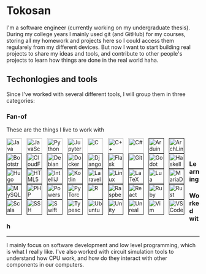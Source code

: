 # Tokosan

I'm a software engineer (currently working on my undergraduate thesis). During my college years I mainly used git (and GitHub) for my courses, storing all my homework and projects here so I could access them regularely from my different devices. But now I want to start building real projects to share my ideas and tools, and contribute to other people's projects to learn how things are done in the real world haha.

## Techonlogies and tools

Since I've worked with several different tools, I will group them in three categories:

### Fan-of

These are the things I live to work with

<link rel="stylesheet" type='text/css' href="https://cdn.jsdelivr.net/gh/devicons/devicon@latest/devicon.min.css" />

[<img alt="Java" align="left" width="40px" style="padding-right:10px" src="https://cdn.jsdelivr.net/gh/devicons/devicon@latest/icons/java/java-original.svg" />](https://www.java.com/)
[<img alt="JavaScript" align="left" width="40px" style="padding-right:10px" src="https://cdn.jsdelivr.net/gh/devicons/devicon@latest/icons/javascript/javascript-original.svg" />](https://developer.mozilla.org/en-US/docs/Web/JavaScript)
[<img alt="Python" align="left" width="40px" style="padding-right:10px" src="https://cdn.jsdelivr.net/gh/devicons/devicon@latest/icons/python/python-original.svg" />](https://www.python.org/)
[<img alt="Jupyter" align="left" width="40px" style="padding-right:10px" src="https://cdn.jsdelivr.net/gh/devicons/devicon@latest/icons/jupyter/jupyter-original.svg" />](https://jupyter.org/)
[<img alt="C" align="left" width="40px" style="padding-right:10px" src="https://cdn.jsdelivr.net/gh/devicons/devicon@latest/icons/c/c-original.svg" />](https://www.learn-c.org/)
[<img alt="C++" align="left" width="40px" style="padding-right:10px" src="https://cdn.jsdelivr.net/gh/devicons/devicon@latest/icons/cplusplus/cplusplus-original.svg" />](https://cplusplus.com/)
[<img alt="C#" align="left" width="40px" style="padding-right:10px" src="https://cdn.jsdelivr.net/gh/devicons/devicon@latest/icons/csharp/csharp-original.svg" />](https://dotnet.microsoft.com/en-us/languages/csharp)
[<img alt="Arduino" align="left" width="40px" style="padding-right:10px" src="https://cdn.jsdelivr.net/gh/devicons/devicon@latest/icons/arduino/arduino-original.svg" />]()
[<img alt="ArchLinux" align="left" width="40px" style="padding-right:10px" src="https://cdn.jsdelivr.net/gh/devicons/devicon@latest/icons/archlinux/archlinux-original.svg" />]()
[<img alt="Bootstrap" align="left" width="40px" style="padding-right:10px" src="https://cdn.jsdelivr.net/gh/devicons/devicon@latest/icons/bootstrap/bootstrap-original.svg" />]()
[<img alt="CloudFlare" align="left" width="40px" style="padding-right:10px" src="https://cdn.jsdelivr.net/gh/devicons/devicon@latest/icons/cloudflare/cloudflare-original.svg" />]()
[<img alt="Debian" align="left" width="40px" style="padding-right:10px" src="https://cdn.jsdelivr.net/gh/devicons/devicon@latest/icons/debian/debian-original.svg" />]()
[<img alt="Docker" align="left" width="40px" style="padding-right:10px" src="https://cdn.jsdelivr.net/gh/devicons/devicon@latest/icons/docker/docker-original.svg" />]()
[<img alt="Django" align="left" width="40px" style="padding-right:10px" src="https://cdn.jsdelivr.net/gh/devicons/devicon@latest/icons/django/django-plain.svg" />]()
[<img alt="Flask" align="left" width="40px" style="padding-right:10px" src="https://cdn.jsdelivr.net/gh/devicons/devicon@latest/icons/flask/flask-original.svg" />]()
[<img alt="Git" align="left" width="40px" style="padding-right:10px" src="https://cdn.jsdelivr.net/gh/devicons/devicon@latest/icons/git/git-original.svg" />]()
[<img alt="Godot" align="left" width="40px" style="padding-right:10px" src="https://cdn.jsdelivr.net/gh/devicons/devicon@latest/icons/godot/godot-original.svg" />]()
[<img alt="Haskell" align="left" width="40px" style="padding-right:10px" src="https://cdn.jsdelivr.net/gh/devicons/devicon@latest/icons/haskell/haskell-original.svg" />]()
[<img alt="Hugo" align="left" width="40px" style="padding-right:10px" src="https://cdn.jsdelivr.net/gh/devicons/devicon@latest/icons/hugo/hugo-original.svg" />]()
[<img alt="HTML5" align="left" width="40px" style="padding-right:10px" src="https://cdn.jsdelivr.net/gh/devicons/devicon@latest/icons/html5/html5-original.svg" />]()
[<img alt="IntelliJ" align="left" width="40px" style="padding-right:10px" src="https://cdn.jsdelivr.net/gh/devicons/devicon@latest/icons/intellij/intellij-original.svg" />]()
[<img alt="Kotlin" align="left" width="40px" style="padding-right:10px" src="https://cdn.jsdelivr.net/gh/devicons/devicon@latest/icons/kotlin/kotlin-original.svg" />]()
[<img alt="Laravel" align="left" width="40px" style="padding-right:10px" src="https://cdn.jsdelivr.net/gh/devicons/devicon@latest/icons/laravel/laravel-original.svg" />]()
[<img alt="Linux" align="left" width="40px" style="padding-right:10px" src="https://cdn.jsdelivr.net/gh/devicons/devicon@latest/icons/linux/linux-original.svg" />]()
[<img alt="LaTeX" align="left" width="40px" style="padding-right:10px" src="https://cdn.jsdelivr.net/gh/devicons/devicon@latest/icons/latex/latex-original.svg" />]()
[<img alt="Lua" align="left" width="40px" style="padding-right:10px" src="https://cdn.jsdelivr.net/gh/devicons/devicon@latest/icons/lua/lua-original.svg" />]()
[<img alt="MariaDB" align="left" width="40px" style="padding-right:10px" src="https://cdn.jsdelivr.net/gh/devicons/devicon@latest/icons/mariadb/mariadb-original.svg" />]()
[<img alt="MySQL" align="left" width="40px" style="padding-right:10px" src="https://cdn.jsdelivr.net/gh/devicons/devicon@latest/icons/mysql/mysql-original.svg" />]()
[<img alt="PHP" align="left" width="40px" style="padding-right:10px" src="https://cdn.jsdelivr.net/gh/devicons/devicon@latest/icons/php/php-original.svg" />]()
[<img alt="Powershell" align="left" width="40px" style="padding-right:10px" src="https://cdn.jsdelivr.net/gh/devicons/devicon@latest/icons/powershell/powershell-original.svg" />]()
[<img alt="PyTorch" align="left" width="40px" style="padding-right:10px" src="https://cdn.jsdelivr.net/gh/devicons/devicon@latest/icons/pytorch/pytorch-original.svg" />]()
[<img alt="R" align="left" width="40px" style="padding-right:10px" src="https://cdn.jsdelivr.net/gh/devicons/devicon@latest/icons/r/r-original.svg" />]()
[<img alt="Raspberry Pi" align="left" width="40px" style="padding-right:10px" src="https://cdn.jsdelivr.net/gh/devicons/devicon@latest/icons/raspberrypi/raspberrypi-original.svg" />]()
[<img alt="React" align="left" width="40px" style="padding-right:10px" src="https://cdn.jsdelivr.net/gh/devicons/devicon@latest/icons/react/react-original.svg" />]()
[<img alt="Ruby" align="left" width="40px" style="padding-right:10px" src="https://cdn.jsdelivr.net/gh/devicons/devicon@latest/icons/ruby/ruby-original.svg" />]()
[<img alt="Rust" align="left" width="40px" style="padding-right:10px" src="https://cdn.jsdelivr.net/gh/devicons/devicon@latest/icons/rust/rust-original.svg" />]()
[<img alt="Scala" align="left" width="40px" style="padding-right:10px" src="https://cdn.jsdelivr.net/gh/devicons/devicon@latest/icons/scala/scala-original.svg" />]()
[<img alt="SSH" align="left" width="40px" style="padding-right:10px" src="https://cdn.jsdelivr.net/gh/devicons/devicon@latest/icons/ssh/ssh-original-wordmark.svg" />]()
[<img alt="Swift" align="left" width="40px" style="padding-right:10px" src="https://cdn.jsdelivr.net/gh/devicons/devicon@latest/icons/swift/swift-original.svg" />]()
[<img alt="Typescript" align="left" width="40px" style="padding-right:10px" src="https://cdn.jsdelivr.net/gh/devicons/devicon@latest/icons/typescript/typescript-original.svg" />]()
[<img alt="Ubuntu" align="left" width="40px" style="padding-right:10px" src="https://cdn.jsdelivr.net/gh/devicons/devicon@latest/icons/ubuntu/ubuntu-original.svg" />]()
[<img alt="Unity" align="left" width="40px" style="padding-right:10px" src="https://cdn.jsdelivr.net/gh/devicons/devicon@latest/icons/unity/unity-original.svg" />]()
[<img alt="Unreal" align="left" width="40px" style="padding-right:10px" src="https://cdn.jsdelivr.net/gh/devicons/devicon@latest/icons/unrealengine/unrealengine-original.svg" />]()
[<img alt="Vim" align="left" width="40px" style="padding-right:10px" src="https://cdn.jsdelivr.net/gh/devicons/devicon@latest/icons/vim/vim-original.svg" />]()
[<img alt="VSCode" align="left" width="40px" style="padding-right:10px" src="https://img.icons8.com/?size=100&id=0OQR1FYCuA9f&format=png&color=000000" />]()
<br/>
<br/>

### Learning

### Worked with

---

I mainly focus on software development and low level programming, which is what I really like. I've also worked with circuit simulation tools to understand how CPU work, and how do they interact with other components in our computers.

<!--
**Tokosan/Tokosan** is a ✨ _special_ ✨ repository because its `README.md` (this file) appears on your GitHub profile.

Here are some ideas to get you started:

- 🔭 I’m currently working on ...
- 🌱 I’m currently learning ...
- 👯 I’m looking to collaborate on ...
- 🤔 I’m looking for help with ...
- 💬 Ask me about ...
- 📫 How to reach me: ...
- 😄 Pronouns: ...
- ⚡ Fun fact: ...
-->
